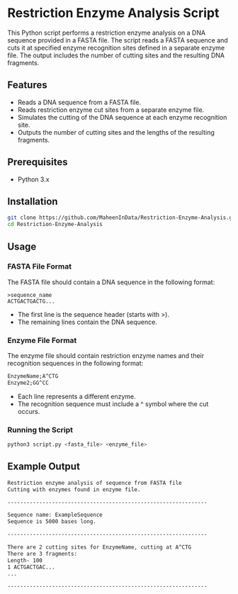 # Restriction Enzyme Analysis Script

This Python script performs a restriction enzyme analysis on a DNA sequence provided in a FASTA file. The script reads a FASTA sequence and cuts it at specified enzyme recognition sites defined in a separate enzyme file. The output includes the number of cutting sites and the resulting DNA fragments.

## Features
+ Reads a DNA sequence from a FASTA file.
+ Reads restriction enzyme cut sites from a separate enzyme file.
+ Simulates the cutting of the DNA sequence at each enzyme recognition site.
+ Outputs the number of cutting sites and the lengths of the resulting fragments.

## Prerequisites
+ Python 3.x

## Installation

``` bash
git clone https://github.com/MaheenInData/Restriction-Enzyme-Analysis.git
cd Restriction-Enzyme-Analysis
```

## Usage
### FASTA File Format
The FASTA file should contain a DNA sequence in the following format:

``` shell
>sequence_name
ACTGACTGACTG...
```
+ The first line is the sequence header (starts with >).
+ The remaining lines contain the DNA sequence.

### Enzyme File Format
The enzyme file should contain restriction enzyme names and their recognition sequences in the following format:

``` css
EnzymeName;A^CTG
Enzyme2;GG^CC
```
+ Each line represents a different enzyme.
+ The recognition sequence must include a ^ symbol where the cut occurs.

### Running the Script
``` bash
python3 script.py <fasta_file> <enzyme_file>
```

## Example Output

``` bash
Restriction enzyme analysis of sequence from FASTA file 
Cutting with enzymes found in enzyme file.

---------------------------------------------------------------

Sequence name: ExampleSequence
Sequence is 5000 bases long.

---------------------------------------------------------------

There are 2 cutting sites for EnzymeName, cutting at A^CTG
There are 3 fragments:
Length- 100
1 ACTGACTGAC...
...

---------------------------------------------------------------
```




